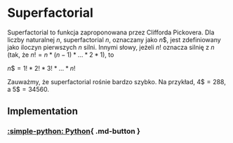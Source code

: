 # Superfactorial

Superfactorial to funkcja zaproponowana przez Clifforda Pickovera. Dla liczby naturalnej $n$, superfactorial $n$, oznaczany jako $n\$$, jest zdefiniowany jako iloczyn pierwszych $n$ silni. Innymi słowy, jeżeli $n!$ oznacza silnię z $n$ (tak, że $n! = n * (n - 1) * ... * 2 * 1$), to

$n\$ = 1! * 2! * 3! * ... * n!$

Zauważmy, że superfactorial rośnie bardzo szybko. Na przykład, $4\$=288$, a $5\$=34560$.

## Implementation

### [:simple-python: Python](../../programming/python/algorithms/integers/superfactorial.md){ .md-button }

